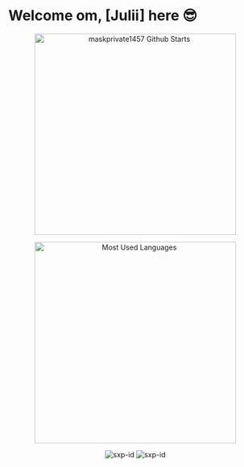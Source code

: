 # Welcome om, [Julii] here 😎
<!-- <img src="https://raw.githubusercontent.com/iampavangandhi/iampavangandhi/master/gifs/Hi.gif" width="40px"> -->
<div align="center">
 <p align='center'>
  <a href="#"><img
   src="https://github-readme-stats.vercel.app/api?username=enex-kblm&show_icons=true&include_all_commits=true&theme=chartreuse-dark&cache_seconds=3200"
   width="400" title="maskprivate1457 Github Starts"></a>
 </p>
 <p align='center'>
  <a href="#"><img
   src="https://github-readme-stats.anuraghazra1.vercel.app/api/top-langs/?username=enex-kblm&layout=compact&theme=chartreuse-dark"
   width="400" title="Most Used Languages"></a></p>
 </p>
</div>
<p align="center"
  
![sxp-id](https://komarev.com/ghpvc/?username=enex-kblm&label=Views&color=blue&style=plastic)
![sxp-id](https://img.shields.io/github/followers/enex-kblm?label=follow&style=social)</p>
